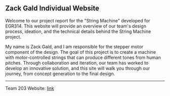 ## Zack Gald Individual Website

Welcome to our project report for the "String Machine" developed for EGR314. This website will provide an overview of our team's design process, ideation, and the technical details behind the String Machine project.

My name is Zack Gald, and I am responsible for the stepper motor component of the design. The goal of this project is to create a machine with motor-controlled strings that can produce different tones from human pitches. Through collaboration and iteration, our team has worked to develop an innovative solution, and this site will walk you through our journey, from concept generation to the final design.

----------------------------------------

Team 203 Website: [link](https://egr314-2025-s-203.github.io/Team203.github.io/)
